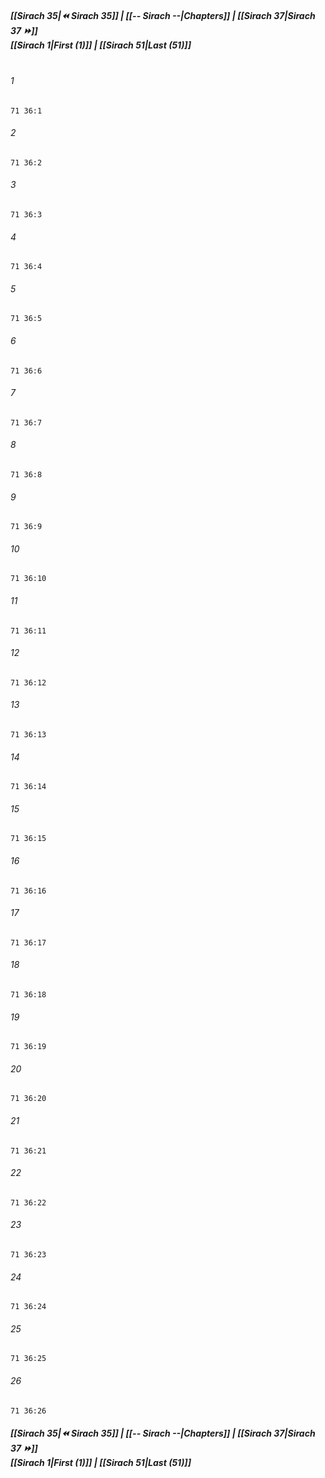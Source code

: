 
##### **[[Sirach 35|⏪ Sirach 35]] | [[-- Sirach --|Chapters]] | [[Sirach 37|Sirach 37 ⏩]]**<br>**[[Sirach 1|First (1)]] | [[Sirach 51|Last (51)]]**<br><br>

###### 1
``` verse
71 36:1
```
###### 2
``` verse
71 36:2
```
###### 3
``` verse
71 36:3
```
###### 4
``` verse
71 36:4
```
###### 5
``` verse
71 36:5
```
###### 6
``` verse
71 36:6
```
###### 7
``` verse
71 36:7
```
###### 8
``` verse
71 36:8
```
###### 9
``` verse
71 36:9
```
###### 10
``` verse
71 36:10
```
###### 11
``` verse
71 36:11
```
###### 12
``` verse
71 36:12
```
###### 13
``` verse
71 36:13
```
###### 14
``` verse
71 36:14
```
###### 15
``` verse
71 36:15
```
###### 16
``` verse
71 36:16
```
###### 17
``` verse
71 36:17
```
###### 18
``` verse
71 36:18
```
###### 19
``` verse
71 36:19
```
###### 20
``` verse
71 36:20
```
###### 21
``` verse
71 36:21
```
###### 22
``` verse
71 36:22
```
###### 23
``` verse
71 36:23
```
###### 24
``` verse
71 36:24
```
###### 25
``` verse
71 36:25
```
###### 26
``` verse
71 36:26
```

##### **[[Sirach 35|⏪ Sirach 35]] | [[-- Sirach --|Chapters]] | [[Sirach 37|Sirach 37 ⏩]]**<br>**[[Sirach 1|First (1)]] | [[Sirach 51|Last (51)]]**
